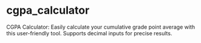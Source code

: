 # cgpa_calculator
CGPA Calculator: Easily calculate your cumulative grade point average with this user-friendly tool. Supports decimal inputs for precise results.

